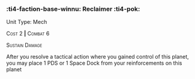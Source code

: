 ### :ti4-faction-base-winnu: **Reclaimer** :ti4-pok:

Unit Type: Mech 

<span style="font-variant:small-caps;">Cost</span> 2 __|__ <span style="font-variant:small-caps;">Combat</span> 6

<span style="font-variant:small-caps;">Sustain Damage</span>

After you resolve a tactical action where you gained control of this planet, you may place 1 PDS or 1 Space Dock from your reinforcements on this planet
